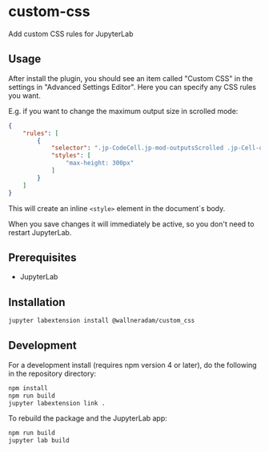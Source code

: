 # custom-css

Add custom CSS rules for JupyterLab

## Usage

After install the plugin, you should see an item called "Custom CSS" in the settings in "Advanced Settings Editor".
Here you can specify any CSS rules you want.

E.g. if you want to change the maximum output size in scrolled mode:
```json
{
    "rules": [
        {
            "selector": ".jp-CodeCell.jp-mod-outputsScrolled .jp-Cell-outputArea",
            "styles": [
                "max-height: 300px"
            ]
        }
    ]
}
```

This will create an inline `<style>` element in the document`s body.

When you save changes it will immediately be active, so you don't need to restart JupyterLab.

## Prerequisites

* JupyterLab

## Installation

```bash
jupyter labextension install @wallneradam/custom_css
```

## Development

For a development install (requires npm version 4 or later), do the following in the repository directory:

```bash
npm install
npm run build
jupyter labextension link .
```

To rebuild the package and the JupyterLab app:

```bash
npm run build
jupyter lab build
```
